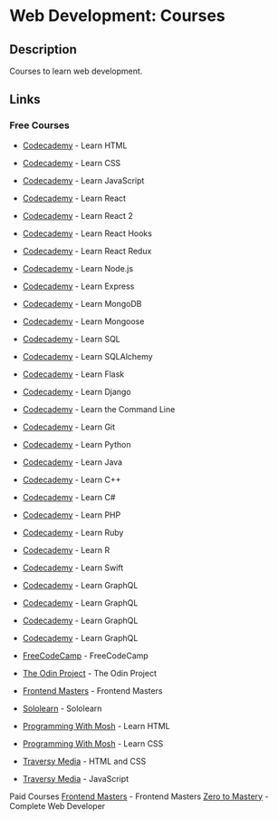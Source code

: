 # Web Development: Courses

## Description

Courses to learn web development.

## Links

### Free Courses

- [Codecademy](https://www.codecademy.com/learn/learn-html) - Learn HTML
- [Codecademy](https://www.codecademy.com/learn/learn-css) - Learn CSS
- [Codecademy](https://www.codecademy.com/learn/learn-javascript) - Learn JavaScript
- [Codecademy](https://www.codecademy.com/learn/learn-react-1) - Learn React
- [Codecademy](https://www.codecademy.com/learn/learn-react-2) - Learn React 2
- [Codecademy](https://www.codecademy.com/learn/learn-react-hooks) - Learn React Hooks
- [Codecademy](https://www.codecademy.com/learn/learn-react-redux) - Learn React Redux
- [Codecademy](https://www.codecademy.com/learn/learn-node-js) - Learn Node.js
- [Codecademy](https://www.codecademy.com/learn/learn-express) - Learn Express
- [Codecademy](https://www.codecademy.com/learn/learn-mongodb) - Learn MongoDB
- [Codecademy](https://www.codecademy.com/learn/learn-mongoose) - Learn Mongoose
- [Codecademy](https://www.codecademy.com/learn/learn-sql) - Learn SQL
- [Codecademy](https://www.codecademy.com/learn/learn-sqlalchemy) - Learn SQLAlchemy
- [Codecademy](https://www.codecademy.com/learn/learn-flask) - Learn Flask
- [Codecademy](https://www.codecademy.com/learn/learn-django) - Learn Django
- [Codecademy](https://www.codecademy.com/learn/learn-the-command-line) - Learn the Command Line
- [Codecademy](https://www.codecademy.com/learn/learn-git) - Learn Git
- [Codecademy](https://www.codecademy.com/learn/learn-python) - Learn Python
- [Codecademy](https://www.codecademy.com/learn/learn-java) - Learn Java
- [Codecademy](https://www.codecademy.com/learn/learn-c-plus-plus) - Learn C++
- [Codecademy](https://www.codecademy.com/learn/learn-c-sharp) - Learn C#
- [Codecademy](https://www.codecademy.com/learn/learn-php) - Learn PHP
- [Codecademy](https://www.codecademy.com/learn/learn-ruby) - Learn Ruby
- [Codecademy](https://www.codecademy.com/learn/learn-r) - Learn R
- [Codecademy](https://www.codecademy.com/learn/learn-swift) - Learn Swift
- [Codecademy](https://www.codecademy.com/learn/learn-graphql) - Learn GraphQL
- [Codecademy](https://www.codecademy.com/learn/learn-graphql) - Learn GraphQL
- [Codecademy](https://www.codecademy.com/learn/learn-graphql) - Learn GraphQL
- [Codecademy](https://www.codecademy.com/learn/learn-graphql) - Learn GraphQL

- [FreeCodeCamp](https://www.freecodecamp.org/learn/) - FreeCodeCamp
- [The Odin Project](https://www.theodinproject.com/) - The Odin Project
- [Frontend Masters](https://frontendmasters.com/) - Frontend Masters
- [Sololearn](https://www.sololearn.com/) - Sololearn
- [Programming With Mosh](https://www.youtube.com/watch?v=qz0aGYrrlhU) - Learn HTML
- [Programming With Mosh](https://www.youtube.com/watch?v=UB1O30fR-EE) - Learn CSS
- [Traversy Media](https://www.youtube.com/watch?v=UB1O30fR-EE&list=PLillGF-RfqbZTASqIqdvm1R5mLrQq79CU) - HTML and CSS
- [Traversy Media](https://www.youtube.com/watch?v=hdI2bqOjy3c&list=PLillGF-RfqbbnEGy3ROiLWk7JMCuSyQtX) - JavaScript

Paid Courses
[Frontend Masters](https://frontendmasters.com/) - Frontend Masters
[Zero to Mastery](https://zerotomastery.io/courses/coding-bootcamp/) - Complete Web Developer
